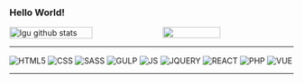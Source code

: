 ### Hello World!
<div style="display:flex; width:100%">
<img style="width:54%; float:left;" align="center" src="https://github-readme-stats-igorpaula7.vercel.app/api?username=ALEXFSX&show_icons=true&include_all_commits=true&theme=dracula&hide_border=true" alt="Igu github stats" />
<img style="width:45%" align="center" src="https://github-readme-stats-igorpaula7.vercel.app/api/top-langs/?username=ALEXFSX&layout=compact&theme=dracula&hide_border=true" />
</div>

<hr>

<div style="display:inline_block">
  <img align="center" alt="HTML5" src="https://img.shields.io/badge/HTML5-E34F26?style=for-the-badge&logo=html5&logoColor=white">
  <img align="center" alt="CSS" src="https://img.shields.io/badge/CSS3-1572B6?style=for-the-badge&logo=css3&logoColor=white">
  <img align="center" alt="SASS" src="https://img.shields.io/badge/Sass-CC6699?style=for-the-badge&logo=sass&logoColor=white">
  <img align="center" alt="GULP" src="https://img.shields.io/badge/Gulp-CF4647?style=for-the-badge&logo=gulp&logoColor=white">
  <img align="center" alt="JS" src="https://img.shields.io/badge/JavaScript-F7DF1E?style=for-the-badge&logo=javascript&logoColor=black">
  <img align="center" alt="JQUERY" src="https://img.shields.io/badge/jQuery-0769AD?style=for-the-badge&logo=jquery&logoColor=white">
  <img align="center" alt="REACT" src="https://img.shields.io/badge/React-61DAFB?style=for-the-badge&logo=react&logoColor=black">
<img align="center" alt="PHP" src="https://img.shields.io/badge/PHP-777BB4?style=for-the-badge&logo=php&logoColor=white">
  <img align="center" alt="VUE" src="https://img.shields.io/badge/Vue.js-4FC08D?style=for-the-badge&logo=vue.js&logoColor=white">
</div>

<hr>
